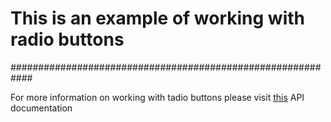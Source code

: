 # This is an example of working with radio buttons

############################################################

For more information on working with tadio buttons please visit [this](https://help.testim.io/docs/radio) API documentation